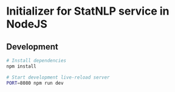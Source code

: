 # Initializer for StatNLP service in NodeJS

## Development

```sh
# Install dependencies
npm install

# Start development live-reload server
PORT=8080 npm run dev

```